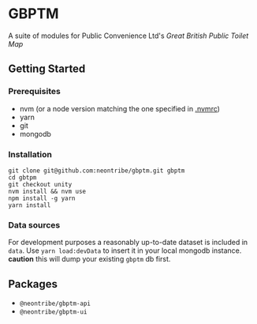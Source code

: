 # GBPTM

A suite of modules for Public Convenience Ltd's *Great British Public Toilet Map*

## Getting Started

### Prerequisites

* nvm (or a node version matching the one specified in [.nvmrc](./nvmrc))
* yarn
* git
* mongodb

### Installation

```
git clone git@github.com:neontribe/gbptm.git gbptm
cd gbtpm
git checkout unity
nvm install && nvm use
npm install -g yarn
yarn install
```

### Data sources

For development purposes a reasonably up-to-date dataset is included in `data`. Use `yarn load:devData` to insert it in your local mongodb instance. **caution** this will dump your existing `gbptm` db first.

## Packages

* `@neontribe/gbptm-api`
* `@neontribe/gbptm-ui`
